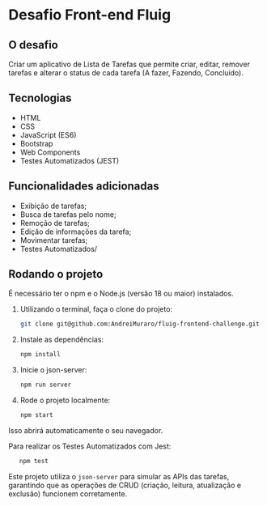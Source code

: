 # Desafio Front-end Fluig

## O desafio
Criar um aplicativo de Lista de Tarefas que permite criar, editar, remover tarefas e alterar o status de cada tarefa (A fazer, Fazendo, Concluído).

## Tecnologias
- HTML
- CSS
- JavaScript (ES6)
- Bootstrap
- Web Components
- Testes Automatizados (JEST)

## Funcionalidades adicionadas
- Exibição de tarefas;
- Busca de tarefas pelo nome;
- Remoção de tarefas;
- Edição de informações da tarefa;
- Movimentar tarefas;
- Testes Automatizados/

## Rodando o projeto
É necessário ter o npm e o Node.js (versão 18 ou maior) instalados.

1. Utilizando o terminal, faça o clone do projeto:
   ```bash
   git clone git@github.com:AndreiMuraro/fluig-frontend-challenge.git
   ```

2. Instale as dependências:
   ```bash
   npm install
   ```

3. Inicie o json-server:
    ```bash
    npm run server
    ```

3. Rode o projeto localmente:
   ```bash
   npm start
   ```
Isso abrirá automaticamente o seu navegador.

Para realizar os Testes Automatizados com Jest:
   ```bash
      npm test
   ```


Este projeto utiliza o `json-server` para simular as APIs das tarefas, garantindo que as operações de CRUD (criação, leitura, atualização e exclusão) funcionem corretamente.